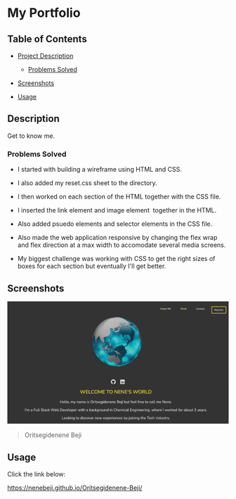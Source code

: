 # My Portfolio


## Table of Contents

- [Project Description](#project-description)

  - [Problems Solved](#problems-solved)

- [Screenshots](#screenshots)

- [Usage](#usage)



## Description

Get to know me.

### Problems Solved

* I started with building a wireframe using HTML and CSS.

* I also added my reset.css sheet to the directory.

* I then worked on each section of the HTML together with the CSS file.

* I inserted the link element <a> and image element <img> together in the  HTML.

* Also added psuedo elements and selector elements in the CSS file.

* Also made the web application responsive by changing the flex wrap and flex direction at a max width to accomodate several media screens.

* My biggest challenge was working with CSS to get the right sizes of boxes for each section but eventually I'll get better.

## Screenshots

![App Image](/assets/images/screenshot.png)

> Oritsegidenene Beji

## Usage

Click the link below:

https://nenebeji.github.io/Oritsegidenene-Beji/
